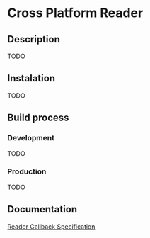 # Cross Platform Reader
## Description

TODO

## Instalation

TODO

## Build process

### Development

TODO

### Production

TODO

## Documentation
[Reader Callback Specification](https://tools.mobcastdev.com/confluence/display/CR/Reader+Callback+Specification)
